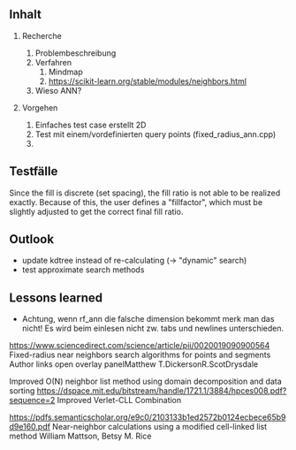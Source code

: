 ## Inhalt
1. Recherche
    1. Problembeschreibung
    2. Verfahren
        1.  Mindmap
        2.  https://scikit-learn.org/stable/modules/neighbors.html
    3. Wieso ANN?

2. Vorgehen
    1. Einfaches test case erstellt 2D
    2. Test mit einem/vordefinierten query points (fixed_radius_ann.cpp)
    3. 

## Testfälle

Since the fill is discrete (set spacing), the fill ratio is not able to be realized exactly. Because of this, the user defines a "fillfactor", which must be slightly adjusted to get the correct final fill ratio.



## Outlook
* update kdtree instead of re-calculating (-> "dynamic" search)
* test approximate search methods


## Lessons learned
* Achtung, wenn rf_ann die falsche dimension bekommt merk man das nicht! Es wird beim einlesen nicht zw. tabs und newlines unterschieden.


https://www.sciencedirect.com/science/article/pii/0020019090900564
Fixed-radius near neighbors search algorithms for points and segments
Author links open overlay panelMatthew T.DickersonR.ScotDrysdale

Improved O(N) neighbor list method using domain decomposition and data sorting
https://dspace.mit.edu/bitstream/handle/1721.1/3884/hpces008.pdf?sequence=2
Improved Verlet-CLL Combination

https://pdfs.semanticscholar.org/e9c0/2103133b1ed2572b0124ecbece65b9d9e160.pdf
Near-neighbor calculations using a modified cell-linked list method
William Mattson, Betsy M. Rice

